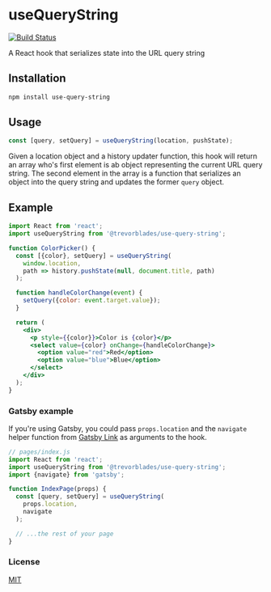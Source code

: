 # useQueryString

[![Build Status](https://travis-ci.com/trevorblades/use-query-string.svg)](https://travis-ci.com/trevorblades/use-query-string)

A React hook that serializes state into the URL query string

## Installation

```bash
npm install use-query-string
```

## Usage

```js
const [query, setQuery] = useQueryString(location, pushState);
```

Given a location object and a history updater function, this hook will return an array who's first element is ab object representing the current URL query string. The second element in the array is a function that serializes an object into the query string and updates the former `query` object.

## Example

```jsx
import React from 'react';
import useQueryString from '@trevorblades/use-query-string';

function ColorPicker() {
  const [{color}, setQuery] = useQueryString(
    window.location,
    path => history.pushState(null, document.title, path)
  );

  function handleColorChange(event) {
    setQuery({color: event.target.value});
  }

  return (
    <div>
      <p style={{color}}>Color is {color}</p>
      <select value={color} onChange={handleColorChange}>
        <option value="red">Red</option>
        <option value="blue">Blue</option>
      </select>
    </div>
  );
}
```

### Gatsby example

If you're using Gatsby, you could pass `props.location` and the `navigate` helper function from [Gatsby Link](https://www.gatsbyjs.org/docs/gatsby-link/) as arguments to the hook.

```js
// pages/index.js
import React from 'react';
import useQueryString from '@trevorblades/use-query-string';
import {navigate} from 'gatsby';

function IndexPage(props) {
  const [query, setQuery] = useQueryString(
    props.location,
    navigate
  );

  // ...the rest of your page
}
```

### License

[MIT](./LICENSE)
